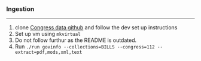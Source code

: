 ### Ingestion
----
1. clone [Congress data github](https://github.com/unitedstates/congress) and follow the dev set up instructions
2. Set up vm using `mkvirtual`
3. Do not follow furthur as the README is outdated.
4. Run `./run govinfo --collections=BILLS --congress=112 --extract=pdf,mods,xml,text`
